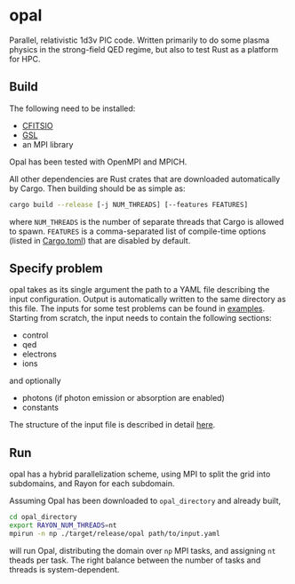 # opal

Parallel, relativistic 1d3v PIC code. Written primarily to do some plasma physics in the strong-field QED regime, but also to test Rust as a platform for HPC.

## Build

The following need to be installed:

* [CFITSIO](https://heasarc.gsfc.nasa.gov/fitsio/)
* [GSL](https://www.gnu.org/software/gsl/)
* an MPI library

Opal has been tested with OpenMPI and MPICH.

All other dependencies are Rust crates that are downloaded automatically by Cargo. Then building should be as simple as:

```bash
cargo build --release [-j NUM_THREADS] [--features FEATURES]
```

where `NUM_THREADS` is the number of separate threads that Cargo is allowed to spawn. `FEATURES` is a comma-separated list of compile-time options (listed in [Cargo.toml](Cargo.toml)) that are disabled by default.

## Specify problem

opal takes as its single argument the path to a YAML file describing the input configuration. Output is automatically written to the same directory as this file. The inputs for some test problems can be found in [examples](examples). Starting from scratch, the input needs to contain the following sections:

* control
* qed
* electrons
* ions

and optionally

* photons (if photon emission or absorption are enabled)
* constants

The structure of the input file is described in detail [here](docs/input.md).

## Run

opal has a hybrid parallelization scheme, using MPI to split the grid into subdomains, and Rayon for each subdomain.

Assuming Opal has been downloaded to `opal_directory` and already built,

```bash
cd opal_directory
export RAYON_NUM_THREADS=nt
mpirun -n np ./target/release/opal path/to/input.yaml
```

will run Opal, distributing the domain over `np` MPI tasks, and assigning `nt` theads per task. The right balance between the number of tasks and threads is system-dependent.

